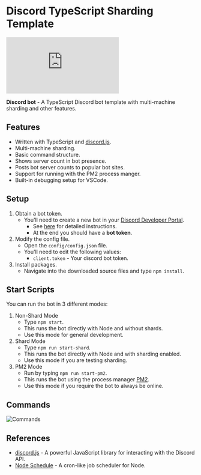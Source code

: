 # Discord TypeScript Sharding Template

[![discord.js](https://img.shields.io/github/package-json/dependency-version/KevinNovak/Discord-TypeScript-Sharding-Template/discord.js)](https://discord.js.org/)

**Discord bot** - A TypeScript Discord bot template with multi-machine sharding and other features.

## Features

* Written with TypeScript and [discord.js](https://discord.js.org/).
* Multi-machine sharding.
* Basic command structure.
* Shows server count in bot presence.
* Posts bot server counts to popular bot sites.
* Support for running with the PM2 process manger.
* Built-in debugging setup for VSCode.

## Setup

1. Obtain a bot token.
    * You'll need to create a new bot in your [Discord Developer Portal](https://discordapp.com/developers/applications/).
        * See [here](https://www.writebots.com/discord-bot-token/) for detailed instructions.
        * At the end you should have a **bot token**.
2. Modify the config file.
    * Open the `config/config.json` file.
    * You'll need to edit the following values:
        * `client.token` - Your discord bot token.
3. Install packages.
    * Navigate into the downloaded source files and type `npm install`.

## Start Scripts

You can run the bot in 3 different modes:

1. Non-Shard Mode
    * Type `npm start`.
    * This runs the bot directly with Node and without shards.
    * Use this mode for general development.
2. Shard Mode
    * Type `npm run start-shard`.
    * This runs the bot directly with Node and with sharding enabled.
    * Use this mode if you are testing sharding.
3. PM2 Mode
    * Run by typing `npm run start-pm2`.
    * This runs the bot using the process manager [PM2](https://pm2.keymetrics.io/).
    * Use this mode if you require the bot to always be online.

## Commands

![Commands](https://i.imgur.com/sIKY9bN.png)

## References

* [discord.js](https://discord.js.org/) - A powerful JavaScript library for interacting with the Discord API.
* [Node Schedule](https://github.com/node-schedule/node-schedule) - A cron-like job scheduler for Node.
